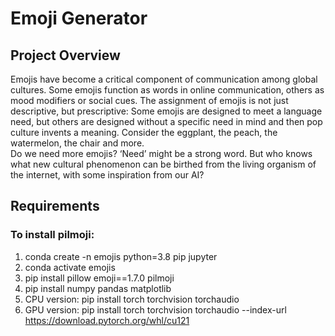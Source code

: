 # Emoji Generator
## Project Overview
Emojis have become a critical component of communication among global cultures. Some emojis function as words in online communication, others as mood modifiers or social cues. The assignment of emojis is not just descriptive, but prescriptive: Some emojis are designed to meet a language need, but others are designed without a specific need in mind and then pop culture invents a meaning. Consider the eggplant, the peach, the watermelon, the chair and more.  
 Do we need more emojis? ‘Need’ might be a strong word. But who knows what new cultural phenomenon can be birthed from the living organism of the internet, with some inspiration from our AI?


## Requirements
### To install pilmoji:
1. conda create -n emojis python=3.8 pip jupyter
2. conda activate emojis
3. pip install pillow emoji==1.7.0 pilmoji
4. pip install numpy pandas matplotlib
5. CPU version: pip install torch torchvision torchaudio
6. GPU version: pip install torch torchvision torchaudio --index-url https://download.pytorch.org/whl/cu121

